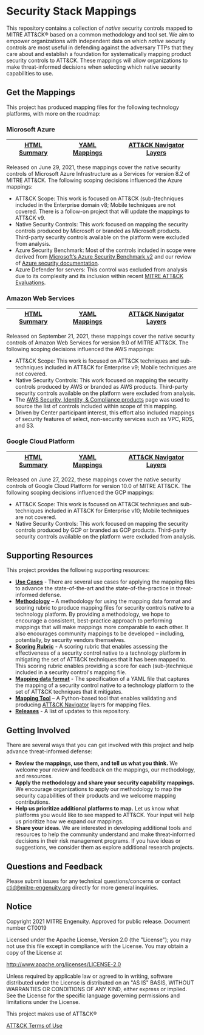 # Security Stack Mappings

This repository contains a collection of _native_ security controls mapped to MITRE ATT&CK® based on a common methodology and tool set. We aim to empower organizations with independent data on which _native_ security controls are most useful in defending against the adversary TTPs that they care about and establish a foundation for systematically mapping product security controls to ATT&CK. These mappings will allow organizations to make threat-informed decisions when selecting which native security capabilities to use.

## Get the Mappings

This project has produced mapping files for the following technology platforms, with more on the roadmap:

### Microsoft Azure

| [HTML Summary](https://center-for-threat-informed-defense.github.io/security-stack-mappings/Azure/README.html) | [YAML Mappings](mappings/Azure) | [ATT&CK Navigator Layers](mappings/Azure/layers) |
| -------------------------------------------------------------------------------------------------------------- | ------------------------------- | ------------------------------------------------ |

Released on June 29, 2021, these mappings cover the native security controls of Microsoft Azure Infrastructure as a Services for version 8.2 of MITRE ATT&CK. The following scoping decisions influenced the Azure mappings:
- ATT&CK Scope: This work is focused on ATT&CK (sub-)techniques included in the Enterprise domain v8; Mobile techniques are not covered. There is a follow-on project that will update the mappings to ATT&CK v9.
- Native Security Controls: This work focused on mapping the security controls produced by Microsoft or branded as Microsoft products. Third-party security controls available on the platform were excluded from analysis.
- Azure Security Benchmark: Most of the controls included in scope were derived from [Microsoft’s Azure Security Benchmark v2](https://docs.microsoft.com/en-us/security/benchmark/azure/overview) and our review of [Azure security documentation](https://docs.microsoft.com/en-us/azure/security/).
- Azure Defender for servers: This control was excluded from analysis due to its complexity and its inclusion within recent [MITRE ATT&CK Evaluations](https://attackevals.mitre-engenuity.org/enterprise/participants/microsoft/?adversary=carbanak_fin7).

### Amazon Web Services

| [HTML Summary](https://center-for-threat-informed-defense.github.io/security-stack-mappings/AWS/README.html) | [YAML Mappings](mappings/AWS) | [ATT&CK Navigator Layers](mappings/AWS/layers) |
| ------------------------------------------------------------------------------------------------------------ | ----------------------------- | ---------------------------------------------- |


Released on September 21, 2021, these mappings cover the native security controls of Amazon Web Services for version 9.0 of MITRE ATT&CK. The following scoping decisions influenced the AWS mappings:
- ATT&CK Scope: This work is focused on ATT&CK techniques and sub-techniques included in ATT&CK for Enterprise v9; Mobile techniques are not covered.
- Native Security Controls: This work focused on mapping the security controls produced by AWS or branded as AWS products. Third-party security controls available on the platform were excluded from analysis.
- The [AWS Security, Identity, & Compliance products](https://aws.amazon.com/products/security/?nc=sn&loc=2) page was used to source the list of controls included within scope of this mapping.
- Driven by Center participant interest, this effort also included mappings of security features of select, non-security services such as VPC, RDS, and S3.

### Google Cloud Platform

| [HTML Summary](https://center-for-threat-informed-defense.github.io/security-stack-mappings/GCP/README.html) | [YAML Mappings](mappings/GCP) | [ATT&CK Navigator Layers](mappings/GCP/layers) |
| ------------------------------------------------------------------------------------------------------------ | ----------------------------- | ---------------------------------------------- |


Released on June 27, 2022, these mappings cover the native security controls of Google Cloud Platform for version 10.0 of MITRE ATT&CK. The following scoping decisions influenced the GCP mappings:
- ATT&CK Scope: This work is focused on ATT&CK techniques and sub-techniques included in ATT&CK for Enterprise v10; Mobile techniques are not covered.
- Native Security Controls: This work focused on mapping the security controls produced by GCP or branded as GCP products. Third-party security controls available on the platform were excluded from analysis.

## Supporting Resources

This project provides the following supporting resources:
- **[Use Cases](docs/use_cases.md)** - There are several use cases for applying the mapping files to advance the state-of-the-art and the state-of-the-practice in threat-informed defense.
- **[Methodology](docs/mapping_methodology.md)** – A methodology for using the mapping data format and scoring rubric to produce mapping files for security controls native to a technology platform.  By providing a methodology, we hope to encourage a consistent, best-practice approach to performing mappings that will make mappings more comparable to each other. It also encourages community mappings to be developed – including, potentially, by security vendors themselves.
- **[Scoring Rubric](docs/scoring.md)** - A scoring rubric that enables assessing the effectiveness of a security control native to a technology platform in mitigating the set of ATT&CK techniques that it has been mapped to.  This scoring rubric enables providing a score for each (sub-)technique included in a security control's mapping file.
- **[Mapping data format](docs/mapping_format.md)** - The specification of a YAML file that captures the mapping of a security control native to a technology platform to the set of ATT&CK techniques that it mitigates.
- **[Mapping Tool](tools/)** – A Python-based tool that enables validating and producing [ATT&CK Navigator](https://mitre-attack.github.io/attack-navigator/) layers for mapping files.
- **[Releases](https://github.com/center-for-threat-informed-defense/security-stack-mappings/releases)** - A list of updates to this repository.

## Getting Involved

There are several ways that you can get involved with this project and help advance threat-informed defense:
- **Review the mappings, use them, and tell us what you think.**  We welcome your review and feedback on the mappings, our methodology, and resources.
- **Apply the methodology and share your security capability mappings.** We encourage organizations to apply our methodology to map the security capabilities of their products and we welcome mapping contributions.
- **Help us prioritize additional platforms to map.** Let us know what platforms you would like to see mapped to ATT&CK. Your input will help us prioritize how we expand our mappings.
- **Share your ideas.** We are interested in developing additional tools and resources to help the community understand and make threat-informed decisions in their risk management programs. If you have ideas or suggestions, we consider them as explore additional research projects.

## Questions and Feedback
Please submit issues for any technical questions/concerns or contact ctid@mitre-engenuity.org directly for more general inquiries.

## Notice
Copyright 2021 MITRE Engenuity. Approved for public release. Document number CT0019

Licensed under the Apache License, Version 2.0 (the "License"); you may not use this file except in compliance with the License. You may obtain a copy of the License at

http://www.apache.org/licenses/LICENSE-2.0

Unless required by applicable law or agreed to in writing, software distributed under the License is distributed on an "AS IS" BASIS, WITHOUT WARRANTIES OR CONDITIONS OF ANY KIND, either express or implied. See the License for the specific language governing permissions and limitations under the License.

This project makes use of ATT&CK®

[ATT&CK Terms of Use](https://attack.mitre.org/resources/terms-of-use/)
